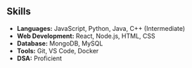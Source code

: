 ## Skills
- **Languages:** JavaScript, Python, Java, C++ (Intermediate)
- **Web Development:** React, Node.js, HTML, CSS
- **Database:** MongoDB, MySQL
- **Tools:** Git, VS Code, Docker
- **DSA:** Proficient
